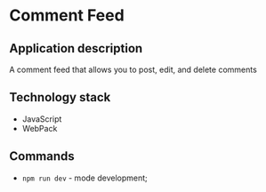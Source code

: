 # Comment Feed

## Application description
A comment feed that allows you to post, edit, and delete comments

## Technology stack
- JavaScript
- WebPack

## Commands
- `npm run dev` - mode development;

